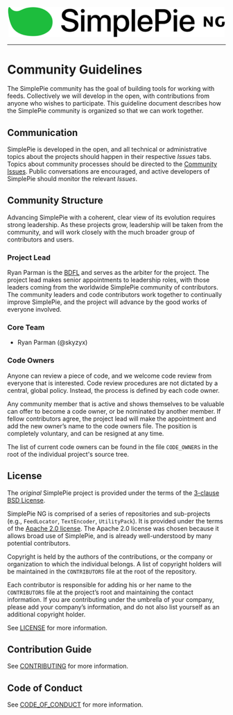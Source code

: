 <div align="center"><img src="logo.png" width="500"><br></div>

----

# Community Guidelines

The SimplePie community has the goal of building tools for working with feeds. Collectively we will develop in the open, with contributions from anyone who wishes to participate. This guideline document describes how the SimplePie community is organized so that we can work together.

## Communication

SimplePie is developed in the open, and all technical or administrative topics about the projects should happen in their respective _Issues_ tabs. Topics about community processes should be directed to the [Community Issues](https://github.com/simplepie/community/issues). Public conversations are encouraged, and active developers of SimplePie should monitor the relevant _Issues_.

## Community Structure

Advancing SimplePie with a coherent, clear view of its evolution requires strong leadership. As these projects grow, leadership will be taken from the community, and will work closely with the much broader group of contributors and users.

### Project Lead

Ryan Parman is the [BDFL](https://en.wikipedia.org/wiki/Benevolent_dictator_for_life) and serves as the arbiter for the project. The project lead makes senior appointments to leadership roles, with those leaders coming from the worldwide SimplePie community of contributors. The community leaders and code contributors work together to continually improve SimplePie, and the project will advance by the good works of everyone involved.

### Core Team

* Ryan Parman (@skyzyx)

### Code Owners

Anyone can review a piece of code, and we welcome code review from everyone that is interested. Code review procedures are not dictated by a central, global policy. Instead, the process is defined by each code owner.

Any community member that is active and shows themselves to be valuable can offer to become a code owner, or be nominated by another member. If fellow contributors agree, the project lead will make the appointment and add the new owner’s name to the code owners file. The position is completely voluntary, and can be resigned at any time.

The list of current code owners can be found in the file `CODE_OWNERS` in the root of the individual project's source tree.

## License

The _original_ SimplePie project is provided under the terms of the [3-clause BSD License](https://opensource.org/licenses/BSD-3-Clause).

SimplePie NG is comprised of a series of repositories and sub-projects (e.g., `FeedLocator`, `TextEncoder`, `UtilityPack`). It is provided under the terms of the [Apache 2.0 license](LICENSE.md). The Apache 2.0 license was chosen because it allows broad use of SimplePie, and is already well-understood by many potential contributors.

Copyright is held by the authors of the contributions, or the company or organization to which the individual belongs. A list of copyright holders will be maintained in the `CONTRIBUTORS` file at the root of the repository.

Each contributor is responsible for adding his or her name to the `CONTRIBUTORS` file at the project’s root and maintaining the contact information. If you are contributing under the umbrella of your company, please add your company’s information, and do not also list yourself as an additional copyright holder.

See [LICENSE](LICENSE.md) for more information.

## Contribution Guide

See [CONTRIBUTING](CONTRIBUTING.md) for more information.

## Code of Conduct

See [CODE_OF_CONDUCT](CODE_OF_CONDUCT.md) for more information.
